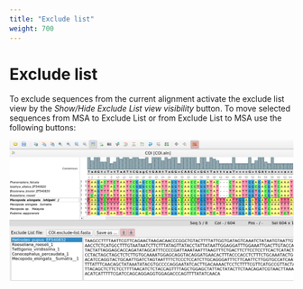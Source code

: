 ```yaml
---
title: "Exclude list"
weight: 700
---
```



# Exclude list

To exclude sequences from the current alignment activate the exclude list view by the _Show/Hide Exclude List view visibility_ button. To move selected sequences from MSA to Exclude List or from Exclude List to MSA use the following buttons:


![](/images/76709936/76709939.png)
